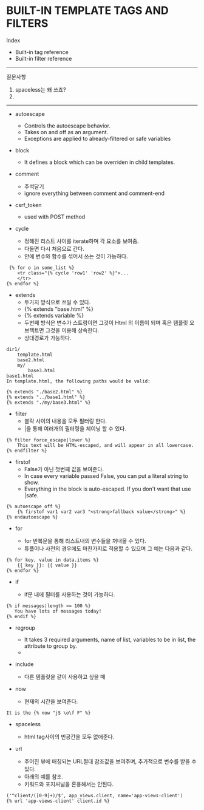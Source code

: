 # BUILT-IN TEMPLATE TAGS AND FILTERS 

Index 

- Built-in tag reference
- Built-in filter reference 

---
질문사항
1. spaceless는 왜 쓰죠?
2. 


---
 - autoescape
 	- Controls the autoescape behavior. 
 	- Takes on and off as an argument. 
 	- Exceptions are applied to already-filtered or safe variables 
 	
 - block 
 	- It defines a block which can be overriden in child templates. 
 	
 - comment
 	- 주석달기 
 	- ignore everything between comment and comment-end
 	
 - csrf_token
 	- used with POST method 
 	
 - cycle 
 	- 정해진 리스트 사이를 iterate하며 각 요소를 보여줌.
 	- 다돌면 다시 처음으로 간다. 
	- 안에 변수와 함수를 섞어서 쓰는 것이 가능하다. 

```
 {% for o in some_list %}
    <tr class="{% cycle 'row1' 'row2' %}">...
    </tr>
{% endfor %}
```

- extends 
	- 두가지 방식으로 쓰일 수 있다. 
	- {% extends "base.html" %}
	- {% extends variable %}
	- 두번째 방식은 변수가 스트링이면 그것이 Html 의 이름이 되며 혹은 템플릿 오브젝트면 그것을 이용해 상속한다. 
	- 상대경로가 가능하다. 

```
dir1/
    template.html
    base2.html
    my/
        base3.html
base1.html
In template.html, the following paths would be valid:

{% extends "./base2.html" %}
{% extends "../base1.html" %}
{% extends "./my/base3.html" %}
```

- filter 
	- 블락 사이의 내용을 모두 필터링 한다.
	- |을 통해 여러개의 필터링을 체이닝 할 수 있다. 

```
{% filter force_escape|lower %}
    This text will be HTML-escaped, and will appear in all lowercase.
{% endfilter %}
```

- firstof 
	- False가 아닌 첫번째 값을 보여준다. 
	- In case every variable passed False, you can put a literal string to show. 
	- Everything in the block is auto-escaped. If you don't want that use |safe. 

```
{% autoescape off %}
    {% firstof var1 var2 var3 "<strong>fallback value</strong>" %}
{% endautoescape %}
```

- for 

	- for 반복문을 통해 리스트내의 변수들을 꺼내올 수 있다. 
	- 튜플이나 사전의 경우에도 마찬가지로 적용할 수 있으며 그 예는 다음과 같다. 

```
{% for key, value in data.items %}
    {{ key }}: {{ value }}
{% endfor %}
```

- if

	- if문 내에 필터를 사용하는 것이 가능하다. 
```
{% if messages|length >= 100 %}
   You have lots of messages today!
{% endif %}
```

- regroup 
	- It takes 3 required arguments, name of list, variables to be in list, the attribute to group by. 
	- 


- include 
	- 다른 템플릿을 같이 사용하고 싶을 때 

- now 
	- 현재의 시간을 보여준다.
```
It is the {% now "jS \o\f F" %}
```


- spaceless
	- html tag사이의 빈공간을 모두 없애준다. 

- url 

	- 주어진 뷰에 매칭되는 URL절대 참조값을 보여주며, 추가적으로 변수를 받을 수 있다. 
	- 아래의 예를 참조. 
	- 키워드와 포지셔널을 혼용해서는 안된다. 
```
('^client/([0-9]+)/$', app_views.client, name='app-views-client')
{% url 'app-views-client' client.id %} 
```